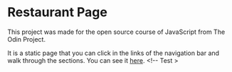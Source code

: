 # Restaurant Page 

This project was made for the open source course of JavaScript from The Odin Project. 

It is a static page that you can click in the links of the navigation bar and walk through the sections. You can see it [here](https://big-plato.github.io/restaurant-page-project/). <!-- Test >

